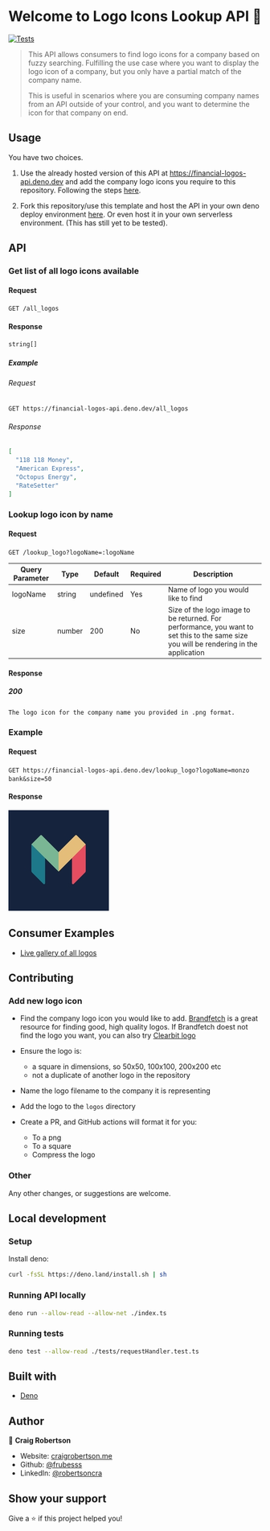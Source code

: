 # Welcome to Logo Icons Lookup API 👋

[![Tests](https://github.com/frubesss/financial-logos-api-/actions/workflows/lint-tests.yml/badge.svg?branch=main)](https://github.com/frubesss/financial-logos-api-/actions/workflows/lint-tests.yml)

> This API allows consumers to find logo icons for a company based on fuzzy
> searching. Fulfilling the use case where you want to display the logo icon of
> a company, but you only have a partial match of the company name.
>
> This is useful in scenarios where you are consuming company names from an API
> outside of your control, and you want to determine the icon for that company
> on end.

## Usage

You have two choices.

1. Use the already hosted version of this API at
   https://financial-logos-api.deno.dev and add the company logo icons you
   require to this repository. Following the steps [here](#Contributing).

2. Fork this repository/use this template and host the API in your own deno
   deploy environment [here](https://deno.com/deploy/docs). Or even host it in
   your own serverless environment. (This has still yet to be tested).

## API

### Get list of all logo icons available

#### Request

`GET /all_logos`

#### Response

```TypeScript
string[]
```

##### Example

###### Request

`GET https://financial-logos-api.deno.dev/all_logos`

###### Response

```json
[
  "118 118 Money",
  "American Express",
  "Octopus Energy",
  "RateSetter"
]
```

### Lookup logo icon by name

#### Request

`GET /lookup_logo?logoName=:logoName`

| Query Parameter | Type   | Default   | Required | Description                                                                                                                            |
| --------------- | ------ | --------- | -------- | -------------------------------------------------------------------------------------------------------------------------------------- |
| logoName        | string | undefined | Yes      | Name of logo you would like to find                                                                                                    |
| size            | number | 200       | No       | Size of the logo image to be returned. For performance, you want to set this to the same size you will be rendering in the application |

#### Response

##### 200

`The logo icon for the company name you provided in .png format.`

### Example

#### Request

`GET https://financial-logos-api.deno.dev/lookup_logo?logoName=monzo bank&size=50`

#### Response

![Monzo Logo Icon](./logos/monzo.png)

## Consumer Examples

- [Live gallery of all logos](https://financial-logos-app.vercel.app)

## Contributing

### Add new logo icon

- Find the company logo icon you would like to add.
  [Brandfetch](https://www.brandfetch.com) is a great resource for finding good,
  high quality logos. If Brandfetch doest not find the logo you want, you can
  also try [Clearbit logo](https://clearbit.com/logo)

- Ensure the logo is:
  - a square in dimensions, so 50x50, 100x100, 200x200 etc
  - not a duplicate of another logo in the repository
- Name the logo filename to the company it is representing
- Add the logo to the `logos` directory
- Create a PR, and GitHub actions will format it for you:
  - To a png
  - To a square
  - Compress the logo

### Other

Any other changes, or suggestions are welcome.

## Local development

### Setup

Install deno:

```sh
curl -fsSL https://deno.land/install.sh | sh
```

### Running API locally

```sh
deno run --allow-read --allow-net ./index.ts
```

### Running tests

```sh
deno test --allow-read ./tests/requestHandler.test.ts
```

## Built with

- [Deno](https://deno.land/)

## Author

👤 **Craig Robertson**

- Website: [craigrobertson.me](https://www.craigrobertson.me)
- Github: [@frubesss](https://github.com/frubesss)
- LinkedIn: [@robertsoncra](https://linkedin.com/in/robertsoncra)

## Show your support

Give a ⭐️ if this project helped you!

